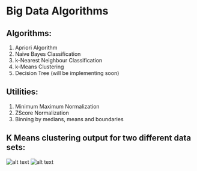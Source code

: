 # Big Data Algorithms

## Algorithms:
  1) Apriori Algorithm
  2) Naive Bayes Classification
  3) k-Nearest Neighbour Classification
  4) k-Means Clustering
  5) Decision Tree (will be implementing soon)

## Utilities:
  1) Minimum Maximum Normalization
  2) ZScore Normalization
  3) Binning by medians, means and boundaries

## K Means clustering output for two different data sets:

![alt text](https://raw.githubusercontent.com/karankharecha/Big_Data_Algorithms/master/output_files/knn_clustering_test_1.png)
![alt text](https://raw.githubusercontent.com/karankharecha/Big_Data_Algorithms/master/output_files/knn_clustering_test_2.png)
